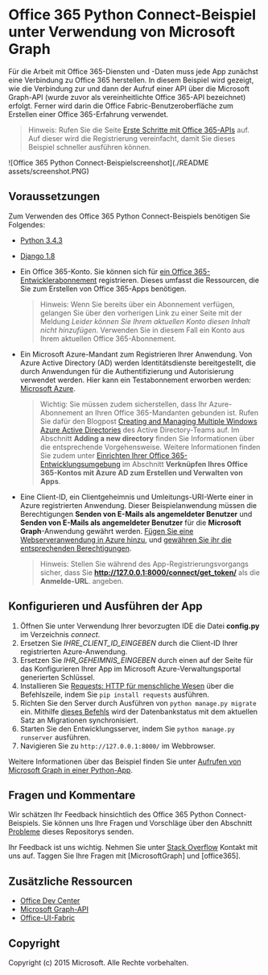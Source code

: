 # Office 365 Python Connect-Beispiel unter Verwendung von Microsoft Graph

Für die Arbeit mit Office 365-Diensten und -Daten muss jede App zunächst eine Verbindung zu Office 365 herstellen. In diesem Beispiel wird gezeigt, wie die Verbindung zur und dann der Aufruf einer API über die Microsoft Graph-API (wurde zuvor als vereinheitlichte Office 365-API bezeichnet) erfolgt. Ferner wird darin die Office Fabric-Benutzeroberfläche zum Erstellen einer Office 365-Erfahrung verwendet.

> Hinweis: Rufen Sie die Seite [Erste Schritte mit Office 365-APIs](http://dev.office.com/getting-started/office365apis?platform=option-python#setup) auf. Auf dieser wird die Registrierung vereinfacht, damit Sie dieses Beispiel schneller ausführen können.

![Office 365 Python Connect-Beispielscreenshot](./README assets/screenshot.PNG)

## Voraussetzungen

Zum Verwenden des Office 365 Python Connect-Beispiels benötigen Sie Folgendes: 
* [Python 3.4.3](https://www.python.org/downloads/) 
* [Django 1.8](https://docs.djangoproject.com/en/1.8/intro/install/) 
* Ein Office 365-Konto. Sie können sich für [ein Office 365-Entwicklerabonnement](https://portal.office.com/Signup/Signup.aspx?OfferId=6881A1CB-F4EB-4db3-9F18-388898DAF510&DL=DEVELOPERPACK&ali=1#0) registrieren. Dieses umfasst die Ressourcen, die Sie zum Erstellen von Office 365-Apps benötigen.

     > Hinweis: Wenn Sie bereits über ein Abonnement verfügen, gelangen Sie über den vorherigen Link zu einer Seite mit der Meldung *Leider können Sie Ihrem aktuellen Konto diesen Inhalt nicht hinzufügen*. Verwenden Sie in diesem Fall ein Konto aus Ihrem aktuellen Office 365-Abonnement.
* Ein Microsoft Azure-Mandant zum Registrieren Ihrer Anwendung. Von Azure Active Directory (AD) werden Identitätsdienste bereitgestellt, die durch Anwendungen für die Authentifizierung und Autorisierung verwendet werden. Hier kann ein Testabonnement erworben werden: [Microsoft Azure](https://account.windowsazure.com/SignUp).

    > Wichtig: Sie müssen zudem sicherstellen, dass Ihr Azure-Abonnement an Ihren Office 365-Mandanten gebunden ist. Rufen Sie dafür den Blogpost [Creating and Managing Multiple Windows Azure Active Directories](http://blogs.technet.com/b/ad/archive/2013/11/08/creating-and-managing-multiple-windows-azure-active-directories.aspx) des Active Directory-Teams auf. Im Abschnitt **Adding a new directory** finden Sie Informationen über die entsprechende Vorgehensweise. Weitere Informationen finden Sie zudem unter [Einrichten Ihrer Office 365-Entwicklungsumgebung](https://msdn.microsoft.com/office/office365/howto/setup-development-environment#bk_CreateAzureSubscription) im Abschnitt **Verknüpfen Ihres Office 365-Kontos mit Azure AD zum Erstellen und Verwalten von Apps**.
* Eine Client-ID, ein Clientgeheimnis und Umleitungs-URI-Werte einer in Azure registrierten Anwendung. Dieser Beispielanwendung müssen die Berechtigungen **Senden von E-Mails als angemeldeter Benutzer** und **Senden von E-Mails als angemeldeter Benutzer** für die **Microsoft Graph**-Anwendung gewährt werden. [Fügen Sie eine Webserveranwendung in Azure hinzu](https://msdn.microsoft.com/office/office365/HowTo/add-common-consent-manually#bk_RegisterServerApp), und [gewähren Sie ihr die entsprechenden Berechtigungen](https://github.com/OfficeDev/O365-Python-Microsoft-Graph-Connect/wiki/Grant-permissions-to-the-Connect-application-in-Azure).

     > Hinweis: Stellen Sie während des App-Registrierungsvorgangs sicher, dass Sie **http://127.0.0.1:8000/connect/get_token/** als die **Anmelde-URL**. angeben.

## Konfigurieren und Ausführen der App

1. Öffnen Sie unter Verwendung Ihrer bevorzugten IDE die Datei **config.py** im Verzeichnis *connect*.
2. Ersetzen Sie *IHRE_CLIENT_ID_EINGEBEN* durch die Client-ID Ihrer registrierten Azure-Anwendung.
3. Ersetzen Sie *IHR_GEHEIMNIS_EINGEBEN* durch einen auf der Seite für das Konfigurieren Ihrer App im Microsoft Azure-Verwaltungsportal generierten Schlüssel.
4. Installieren Sie [Requests: HTTP für menschliche Wesen](http://docs.python-requests.org/en/latest/) über die Befehlszeile, indem Sie ```pip install requests``` ausführen.
5. Richten Sie den Server durch Ausführen von ```python manage.py migrate``` ein. Mithilfe [dieses Befehls](https://docs.djangoproject.com/en/1.8/ref/django-admin/#django-admin-migrate) wird der Datenbankstatus mit dem aktuellen Satz an Migrationen synchronisiert.
6. Starten Sie den Entwicklungsserver, indem Sie ```python manage.py runserver``` ausführen.
7. Navigieren Sie zu ```http://127.0.0.1:8000/``` im Webbrowser.

Weitere Informationen über das Beispiel finden Sie unter [Aufrufen von Microsoft Graph in einer Python-App](http://graph.microsoft.io/docs/platform/python).

## Fragen und Kommentare

Wir schätzen Ihr Feedback hinsichtlich des Office 365 Python Connect-Beispiels. Sie können uns Ihre Fragen und Vorschläge über den Abschnitt [Probleme](https://github.com/OfficeDev/O365-Python-Microsoft-Graph-Connect/issues) dieses Repositorys senden.

Ihr Feedback ist uns wichtig. Nehmen Sie unter [Stack Overflow](http://stackoverflow.com/questions/tagged/office365+or+microsoftgraph) Kontakt mit uns auf. Taggen Sie Ihre Fragen mit [MicrosoftGraph] und [office365].
  
## Zusätzliche Ressourcen

* [Office Dev Center](http://dev.office.com/)
* [Microsoft Graph-API](http://graph.microsoft.io)
* [Office-UI-Fabric](http://dev.office.com/fabric)

## Copyright
Copyright (c) 2015 Microsoft. Alle Rechte vorbehalten.
